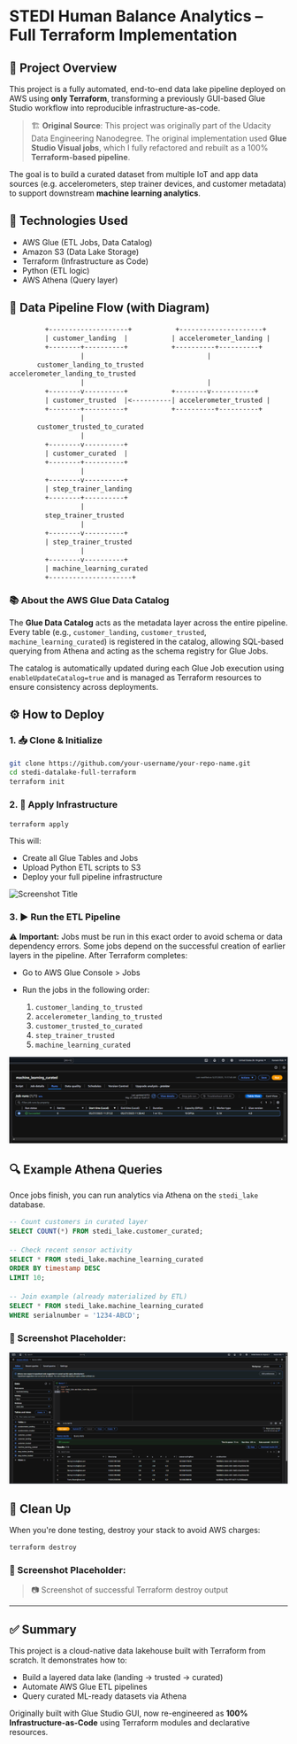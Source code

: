 # STEDI Human Balance Analytics – Full Terraform Implementation

## 🧠 Project Overview

This project is a fully automated, end-to-end data lake pipeline deployed on AWS using **only Terraform**, transforming a previously GUI-based Glue Studio workflow into reproducible infrastructure-as-code.

> 🏗️ **Original Source**: This project was originally part of the Udacity Data Engineering Nanodegree. The original implementation used **Glue Studio Visual jobs**, which I fully refactored and rebuilt as a 100% **Terraform-based pipeline**.

The goal is to build a curated dataset from multiple IoT and app data sources (e.g. accelerometers, step trainer devices, and customer metadata) to support downstream **machine learning analytics**.

## 📌 Technologies Used

* AWS Glue (ETL Jobs, Data Catalog)
* Amazon S3 (Data Lake Storage)
* Terraform (Infrastructure as Code)
* Python (ETL logic)
* AWS Athena (Query layer)

## 🔁 Data Pipeline Flow (with Diagram)

```text
         +--------------------+           +---------------------+
         | customer_landing  |           | accelerometer_landing |
         +--------+----------+           +----------+----------+
                  |                               |
       customer_landing_to_trusted     accelerometer_landing_to_trusted
                  |                               |
         +--------v----------+           +--------v-----------+
         | customer_trusted  |<----------| accelerometer_trusted |
         +--------+----------+           +----------+----------+
                  |
       customer_trusted_to_curated
                  |
         +--------v----------+
         | customer_curated  |
         +--------+----------+
                  |
         +--------v----------+
         | step_trainer_landing
         +--------+----------+
                  |
         step_trainer_trusted
                  |
         +--------v----------+
         | step_trainer_trusted
                  |
         +--------v----------+
         | machine_learning_curated
         +---------------------+
```

### 📚 About the AWS Glue Data Catalog

The **Glue Data Catalog** acts as the metadata layer across the entire pipeline. Every table (e.g., `customer_landing`, `customer_trusted`, `machine_learning_curated`) is registered in the catalog, allowing SQL-based querying from Athena and acting as the schema registry for Glue Jobs.

The catalog is automatically updated during each Glue Job execution using `enableUpdateCatalog=true` and is managed as Terraform resources to ensure consistency across deployments.

## ⚙️ How to Deploy

### 1. 📥 Clone & Initialize

```bash
git clone https://github.com/your-username/your-repo-name.git
cd stedi-datalake-full-terraform
terraform init
```

### 2. 🚀 Apply Infrastructure

```bash
terraform apply
```

This will:

* Create all Glue Tables and Jobs
* Upload Python ETL scripts to S3
* Deploy your full pipeline infrastructure

![Screenshot Title](C:\Users\kimo_\Desktop\Udacity\stedi-datalake-full-terraform\screenshots\repo\terraform-apply.png)

### 3. ▶️ Run the ETL Pipeline

⚠️ **Important:** Jobs must be run in this exact order to avoid schema or data dependency errors. Some jobs depend on the successful creation of earlier layers in the pipeline.
After Terraform completes:

* Go to AWS Glue Console > Jobs
* Run the jobs in the following order:

  1. `customer_landing_to_trusted`
  2. `accelerometer_landing_to_trusted`
  3. `customer_trusted_to_curated`
  4. `step_trainer_trusted`
  5. `machine_learning_curated`

![Screenshot Title](screenshots\repo\machine-job.png)

## 🔍 Example Athena Queries

Once jobs finish, you can run analytics via Athena on the `stedi_lake` database.

```sql
-- Count customers in curated layer
SELECT COUNT(*) FROM stedi_lake.customer_curated;

-- Check recent sensor activity
SELECT * FROM stedi_lake.machine_learning_curated
ORDER BY timestamp DESC
LIMIT 10;

-- Join example (already materialized by ETL)
SELECT * FROM stedi_lake.machine_learning_curated
WHERE serialnumber = '1234-ABCD';
```

### 📸 Screenshot Placeholder:

![Screenshot Title](screenshots\repo\tables-datalake.png)

## 💸 Clean Up

When you're done testing, destroy your stack to avoid AWS charges:

```bash
terraform destroy
```

### 📸 Screenshot Placeholder:

> 📷 Screenshot of successful Terraform destroy output

---

## ✅ Summary

This project is a cloud-native data lakehouse built with Terraform from scratch. It demonstrates how to:

* Build a layered data lake (landing → trusted → curated)
* Automate AWS Glue ETL pipelines
* Query curated ML-ready datasets via Athena

Originally built with Glue Studio GUI, now re-engineered as **100% Infrastructure-as-Code** using Terraform modules and declarative resources.
